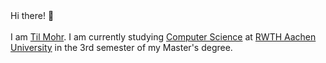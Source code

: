 <div class="text-2xl font-bold">
Hi there! 👋
<br>
<br>
I am <a href="/" class="no-underline"><span class="text-rainbow-3">Til Mohr</span></a>. I am currently studying <a href="https://www.rwth-aachen.de/cms/root/studium/Vor-dem-Studium/Studiengaenge/Liste-Aktuelle-Studiengaenge/Studiengangbeschreibung/~bcfg/Informatik-M-Sc/?lidx=1" class="no-underline"><span class="text-rainbow-5">Computer Science</span></a> at <a href="https://www.rwth-aachen.de" class="no-underline"><span class=" text-rainbow-1">RWTH Aachen University</span></a> in the 3rd semester of my Master's degree.
</div>

